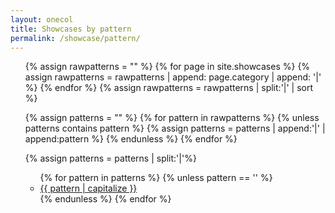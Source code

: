 ```yaml
---
layout: onecol
title: Showcases by pattern
permalink: /showcase/pattern/
---
```

<ul>
{% assign rawpatterns = "" %}
{% for page in site.showcases %}
    {% assign rawpatterns = rawpatterns | append: page.category | append: '|' %}
{% endfor %}
{% assign rawpatterns = rawpatterns | split:'|' | sort %}

{% assign patterns = "" %}
{% for pattern in rawpatterns %}
    {% unless patterns contains pattern %}
        {% assign patterns = patterns | append:'|' | append:pattern %}
    {% endunless %}
{% endfor %}

{% assign patterns = patterns | split:'|'%}
<ul>
{% for pattern in patterns %}
    {% unless pattern == '' %}
        <li><a href="{{ pattern }}">{{ pattern | capitalize }}</a></li>
    {% endunless %}
{% endfor %}
</ul>
